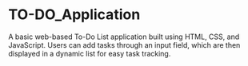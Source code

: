 # TO-DO_Application
A basic web-based To-Do List application built using HTML, CSS, and JavaScript. Users can add tasks through an input field, which are then displayed in a dynamic list for easy task tracking.
